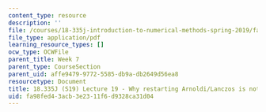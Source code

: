 ```yaml
---
content_type: resource
description: ''
file: /courses/18-335j-introduction-to-numerical-methods-spring-2019/fa98fed43acb3e2311f6d9328ca31d04_MIT18_335JS19_lec19.pdf
file_type: application/pdf
learning_resource_types: []
ocw_type: OCWFile
parent_title: Week 7
parent_type: CourseSection
parent_uid: affe9479-9772-5585-db9a-db2649d56ea8
resourcetype: Document
title: 18.335J (S19) Lecture 19 - Why restarting Arnoldi/Lanczos is not trivial
uid: fa98fed4-3acb-3e23-11f6-d9328ca31d04
---
```


